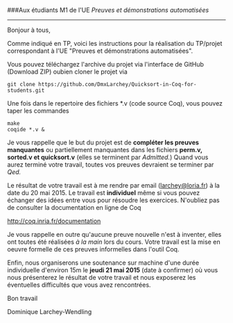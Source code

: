 ###Aux étudiants M1 de l'UE *Preuves et démonstrations automatisées*

---------------------------

Bonjour à tous,

Comme indiqué en TP, voici les instructions pour la réalisation
du TP/projet correspondant à l'UE "Preuves et démonstrations
automatisées".

Vous pouvez téléchargez l'archive du projet via l'interface
de GitHub (Download ZIP) oubien cloner le projet via

```
git clone https://github.com/DmxLarchey/Quicksort-in-Coq-for-students.git
```

Une fois dans le repertoire des fichiers *.v (code source Coq),
vous pouvez taper les commandes

```
make
coqide *.v & 
```

Je vous rappelle que le but du projet est de 
**compléter les preuves manquantes** ou 
partiellement manquantes dans les fichiers
**perm.v, sorted.v et quicksort.v** (elles se
terminent par *Admitted.*) Quand vous aurez terminé votre travail,
toutes vos preuves devraient se terminer par *Qed.*

Le résultat de votre travail est à me rendre par email
(larchey@loria.fr) à la date du 20 mai 2015. Le travail
est **individuel** même si vous pouvez échanger des idées
entre vous pour résoudre les exercices. N'oubliez pas
de consulter la documentation en ligne de Coq

http://coq.inria.fr/documentation

Je vous rappelle en outre qu'aucune preuve nouvelle n'est
à inventer, elles ont toutes été réalisées *à la main* lors du
cours. Votre travail est la mise en oeuvre formelle de ces
preuves informelles dans l'outil Coq.

Enfin, nous organiserons une soutenance sur machine d'une
durée individuelle d'environ 15m le **jeudi 21 mai 2015**
(date à confirmer) où vous nous présenterez le résultat de
votre travail et nous exposerez les éventuelles difficultés
que vous avez rencontrées.

Bon travail

Dominique Larchey-Wendling

